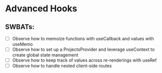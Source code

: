 # Advanced Hooks

## SWBATs:

- [ ] Observe how to memoize functions with useCallback and values with useMemo
- [ ] Observe how to set up a ProjectsProvider and leverage useContext to create global state management 
- [ ] Observe how to keep track of values across re-renderings with useRef
- [ ] Observe how to handle nested client-side routes
